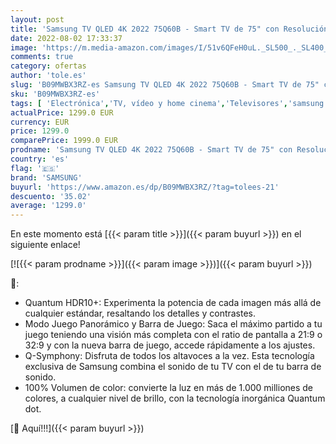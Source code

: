 ```yaml
---
layout: post
title: 'Samsung TV QLED 4K 2022 75Q60B - Smart TV de 75" con Resolución 4K  100% Volumen de color  Procesdor QLED 4K Lite  Quantum HDR10+  Multi View y Modo Juego Panorámico y Alexa integrada.'
date: 2022-08-02 17:33:37
image: 'https://m.media-amazon.com/images/I/51v6QFeH0uL._SL500_._SL400_.jpg'
comments: true
category: ofertas
author: 'tole.es'
slug: 'B09MWBX3RZ-es Samsung TV QLED 4K 2022 75Q60B - Smart TV de 75" con...'
sku: 'B09MWBX3RZ-es'
tags: [ 'Electrónica','TV, vídeo y home cinema','Televisores','samsung','smart','tv','🇪🇸', ]
actualPrice: 1299.0 EUR
currency: EUR
price: 1299.0
comparePrice: 1999.0 EUR
prodname: 'Samsung TV QLED 4K 2022 75Q60B - Smart TV de 75" con Resolución 4K  100% Volumen de color  Procesdor QLED 4K Lite  Quantum HDR10+  Multi View y Modo Juego Panorámico y Alexa integrada.'
country: 'es'
flag: '🇪🇸'
brand: 'SAMSUNG'
buyurl: 'https://www.amazon.es/dp/B09MWBX3RZ/?tag=tolees-21'
descuento: '35.02'
average: '1299.0'
---
```


En este momento está [{{< param title >}}]({{< param buyurl >}}) en el siguiente enlace!

[![{{< param prodname >}}]({{< param image >}})]({{< param buyurl >}})

🔎:

- Quantum HDR10+: Experimenta la potencia de cada imagen más allá de cualquier estándar, resaltando los detalles y contrastes.
- Modo Juego Panorámico y Barra de Juego: Saca el máximo partido a tu juego teniendo una visión más completa con el ratio de pantalla a 21:9 o 32:9 y con la nueva barra de juego, accede rápidamente a los ajustes.
- Q-Symphony: Disfruta de todos los altavoces a la vez. Esta tecnología exclusiva de Samsung combina el sonido de tu TV con el de tu barra de sonido.
- 100% Volumen de color: convierte la luz en más de 1.000 milliones de colores, a cualquier nivel de brillo, con la tecnología inorgánica Quantum dot.

[🛒 Aquí!!!]({{< param buyurl >}})
